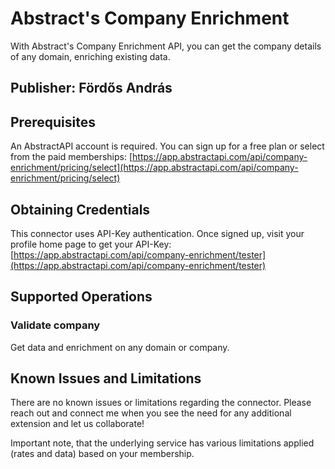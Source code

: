 # Abstract's Company Enrichment
With Abstract's Company Enrichment API, you can get the company details of any domain, enriching existing data.

## Publisher: Fördős András

## Prerequisites
An AbstractAPI account is required. You can sign up for a free plan or select from the paid memberships: [https://app.abstractapi.com/api/company-enrichment/pricing/select](https://app.abstractapi.com/api/company-enrichment/pricing/select)

## Obtaining Credentials
This connector uses API-Key authentication. Once signed up, visit your profile home page to get your API-Key: [https://app.abstractapi.com/api/company-enrichment/tester](https://app.abstractapi.com/api/company-enrichment/tester)

## Supported Operations

### Validate company
Get data and enrichment on any domain or company.

## Known Issues and Limitations

There are no known issues or limitations regarding the connector.
Please reach out and connect me when you see the need for any additional extension and let us collaborate!

Important note, that the underlying service has various limitations applied (rates and data) based on your membership.